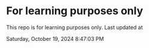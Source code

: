 # For learning purposes only
This repo is for learning purposes only.
Last updated at

Saturday, October 19, 2024 8:47:03 PM

